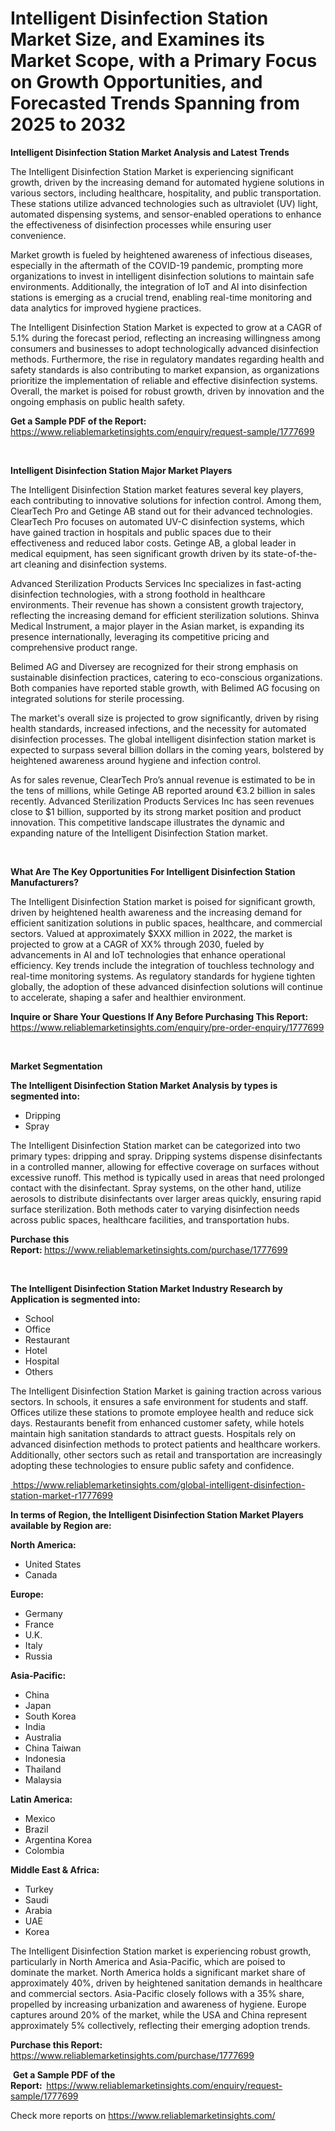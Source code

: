 <p><h1>Intelligent Disinfection Station Market Size, and Examines its Market Scope, with a Primary Focus on Growth Opportunities, and Forecasted Trends Spanning from 2025 to 2032</h1></p><p><strong>Intelligent Disinfection Station Market Analysis and Latest Trends</strong></p>
<p><p>The Intelligent Disinfection Station Market is experiencing significant growth, driven by the increasing demand for automated hygiene solutions in various sectors, including healthcare, hospitality, and public transportation. These stations utilize advanced technologies such as ultraviolet (UV) light, automated dispensing systems, and sensor-enabled operations to enhance the effectiveness of disinfection processes while ensuring user convenience.</p><p>Market growth is fueled by heightened awareness of infectious diseases, especially in the aftermath of the COVID-19 pandemic, prompting more organizations to invest in intelligent disinfection solutions to maintain safe environments. Additionally, the integration of IoT and AI into disinfection stations is emerging as a crucial trend, enabling real-time monitoring and data analytics for improved hygiene practices.</p><p>The Intelligent Disinfection Station Market is expected to grow at a CAGR of 5.1% during the forecast period, reflecting an increasing willingness among consumers and businesses to adopt technologically advanced disinfection methods. Furthermore, the rise in regulatory mandates regarding health and safety standards is also contributing to market expansion, as organizations prioritize the implementation of reliable and effective disinfection systems. Overall, the market is poised for robust growth, driven by innovation and the ongoing emphasis on public health safety.</p></p>
<p><strong>Get a Sample PDF of the Report:&nbsp;</strong> <a href="https://www.reliablemarketinsights.com/enquiry/request-sample/1777699?utm_campaign=2317&utm_medium=2&utm_source=Github&utm_content=ia&utm_term=03032025&utm_id=intelligent-disinfection-station">https://www.reliablemarketinsights.com/enquiry/request-sample/1777699</a></p>
<p>&nbsp;</p>
<p><strong>Intelligent Disinfection Station Major Market Players</strong></p>
<p><p>The Intelligent Disinfection Station market features several key players, each contributing to innovative solutions for infection control. Among them, ClearTech Pro and Getinge AB stand out for their advanced technologies. ClearTech Pro focuses on automated UV-C disinfection systems, which have gained traction in hospitals and public spaces due to their effectiveness and reduced labor costs. Getinge AB, a global leader in medical equipment, has seen significant growth driven by its state-of-the-art cleaning and disinfection systems.</p><p>Advanced Sterilization Products Services Inc specializes in fast-acting disinfection technologies, with a strong foothold in healthcare environments. Their revenue has shown a consistent growth trajectory, reflecting the increasing demand for efficient sterilization solutions. Shinva Medical Instrument, a major player in the Asian market, is expanding its presence internationally, leveraging its competitive pricing and comprehensive product range.</p><p>Belimed AG and Diversey are recognized for their strong emphasis on sustainable disinfection practices, catering to eco-conscious organizations. Both companies have reported stable growth, with Belimed AG focusing on integrated solutions for sterile processing.</p><p>The market's overall size is projected to grow significantly, driven by rising health standards, increased infections, and the necessity for automated disinfection processes. The global intelligent disinfection station market is expected to surpass several billion dollars in the coming years, bolstered by heightened awareness around hygiene and infection control.</p><p>As for sales revenue, ClearTech Pro’s annual revenue is estimated to be in the tens of millions, while Getinge AB reported around €3.2 billion in sales recently. Advanced Sterilization Products Services Inc has seen revenues close to $1 billion, supported by its strong market position and product innovation. This competitive landscape illustrates the dynamic and expanding nature of the Intelligent Disinfection Station market.</p></p>
<p>&nbsp;</p>
<p><strong>What Are The Key Opportunities For Intelligent Disinfection Station Manufacturers?</strong></p>
<p><p>The Intelligent Disinfection Station market is poised for significant growth, driven by heightened health awareness and the increasing demand for efficient sanitization solutions in public spaces, healthcare, and commercial sectors. Valued at approximately $XXX million in 2022, the market is projected to grow at a CAGR of XX% through 2030, fueled by advancements in AI and IoT technologies that enhance operational efficiency. Key trends include the integration of touchless technology and real-time monitoring systems. As regulatory standards for hygiene tighten globally, the adoption of these advanced disinfection solutions will continue to accelerate, shaping a safer and healthier environment.</p></p>
<p><strong>Inquire or Share Your Questions If Any Before Purchasing This Report:</strong> <a href="https://www.reliablemarketinsights.com/enquiry/pre-order-enquiry/1777699?utm_campaign=2317&utm_medium=2&utm_source=Github&utm_content=ia&utm_term=03032025&utm_id=intelligent-disinfection-station">https://www.reliablemarketinsights.com/enquiry/pre-order-enquiry/1777699</a></p>
<p>&nbsp;</p>
<p><strong>Market Segmentation</strong></p>
<p><strong>The Intelligent Disinfection Station Market Analysis by types is segmented into:</strong></p>
<p><ul><li>Dripping</li><li>Spray</li></ul></p>
<p><p>The Intelligent Disinfection Station market can be categorized into two primary types: dripping and spray. Dripping systems dispense disinfectants in a controlled manner, allowing for effective coverage on surfaces without excessive runoff. This method is typically used in areas that need prolonged contact with the disinfectant. Spray systems, on the other hand, utilize aerosols to distribute disinfectants over larger areas quickly, ensuring rapid surface sterilization. Both methods cater to varying disinfection needs across public spaces, healthcare facilities, and transportation hubs.</p></p>
<p><strong>Purchase this Report:&nbsp;</strong><a href="https://www.reliablemarketinsights.com/purchase/1777699?utm_campaign=2317&utm_medium=2&utm_source=Github&utm_content=ia&utm_term=03032025&utm_id=intelligent-disinfection-station">https://www.reliablemarketinsights.com/purchase/1777699</a></p>
<p>&nbsp;</p>
<p><strong>The Intelligent Disinfection Station Market Industry Research by Application is segmented into:</strong></p>
<p><ul><li>School</li><li>Office</li><li>Restaurant</li><li>Hotel</li><li>Hospital</li><li>Others</li></ul></p>
<p><p>The Intelligent Disinfection Station Market is gaining traction across various sectors. In schools, it ensures a safe environment for students and staff. Offices utilize these stations to promote employee health and reduce sick days. Restaurants benefit from enhanced customer safety, while hotels maintain high sanitation standards to attract guests. Hospitals rely on advanced disinfection methods to protect patients and healthcare workers. Additionally, other sectors such as retail and transportation are increasingly adopting these technologies to ensure public safety and confidence.</p></p>
<p><a href="https://www.reliablemarketinsights.com/global-intelligent-disinfection-station-market-r1777699?utm_campaign=2317&utm_medium=2&utm_source=Github&utm_content=ia&utm_term=03032025&utm_id=intelligent-disinfection-station">&nbsp;https://www.reliablemarketinsights.com/global-intelligent-disinfection-station-market-r1777699</a></p>
<p><strong>In terms of Region, the Intelligent Disinfection Station Market Players available by Region are:</strong></p>
<p>
    <p> <strong> North America: </strong>
        <ul>
            <li>United States</li>
            <li>Canada</li>
        </ul>
        </p> 
    <p> <strong> Europe: </strong>
        <ul>
            <li>Germany</li>
            <li>France</li>
            <li>U.K.</li>
            <li>Italy</li>
            <li>Russia</li>
        </ul>
        </p> 
    <p> <strong> Asia-Pacific: </strong>
        <ul>
            <li>China</li>
            <li>Japan</li>
            <li>South Korea</li>
            <li>India</li>
            <li>Australia</li>
            <li>China Taiwan</li>
            <li>Indonesia</li>
            <li>Thailand</li>
            <li>Malaysia</li>
        </ul>
        </p> 
    <p> <strong> Latin America: </strong>
        <ul>
            <li>Mexico</li>
            <li>Brazil</li>
            <li>Argentina Korea</li>
            <li>Colombia</li>
        </ul>
        </p> 
    <p> <strong> Middle East & Africa: </strong>
        <ul>
            <li>Turkey</li>
            <li>Saudi</li>
            <li>Arabia</li>
            <li>UAE</li>
            <li>Korea</li>
        </ul>
    </p>
    </p>
<p><p>The Intelligent Disinfection Station market is experiencing robust growth, particularly in North America and Asia-Pacific, which are poised to dominate the market. North America holds a significant market share of approximately 40%, driven by heightened sanitation demands in healthcare and commercial sectors. Asia-Pacific closely follows with a 35% share, propelled by increasing urbanization and awareness of hygiene. Europe captures around 20% of the market, while the USA and China represent approximately 5% collectively, reflecting their emerging adoption trends.</p></p>
<p><strong>Purchase this Report: </strong><a href="https://www.reliablemarketinsights.com/purchase/1777699?utm_campaign=2317&utm_medium=2&utm_source=Github&utm_content=ia&utm_term=03032025&utm_id=intelligent-disinfection-station">https://www.reliablemarketinsights.com/purchase/1777699</a></p>
<p>&nbsp;<strong>Get a Sample PDF of the Report:&nbsp;&nbsp;</strong><a href="https://www.reliablemarketinsights.com/enquiry/request-sample/1777699?utm_campaign=2317&utm_medium=2&utm_source=Github&utm_content=ia&utm_term=03032025&utm_id=intelligent-disinfection-station">https://www.reliablemarketinsights.com/enquiry/request-sample/1777699</a></p>
<p><strong></strong></p>
<p>Check more reports on <a href="https://www.reliablemarketinsights.com/?utm_campaign=2317&utm_medium=2&utm_source=Github&utm_content=ia&utm_term=03032025&utm_id=intelligent-disinfection-station">https://www.reliablemarketinsights.com/</a></p>